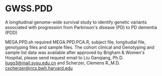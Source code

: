 # GWSS.PDD
A longitudinal genome-wide survival study to identify genetic variants associated with progression from Parkinson's disease (PD) to PD dementia (PDD)

MEGA.PPD.sh required MEGA.PPD.PCA.R, subject file, longitudial file, genotyping files and sample files.
The cohort clinical and Genotyping and sample list data was available after approved by Brigham & Women's Hospital, please send request email to Liu Ganqiang, Ph.D. <liugq3@mail.sysu.edu.cn>  and Scherzer, Clemens R.,M.D. <cscherzer@rics.bwh.harvard.edu>
